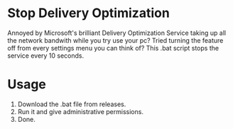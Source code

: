 # Stop Delivery Optimization
Annoyed by Microsoft's brilliant Delivery Optimization Service taking up all the network bandwith while you try use your pc? Tried turning the feature off from every settings menu you can think of? This .bat script stops the service every 10 seconds.

# Usage
1. Download the .bat file from releases.
2. Run it and give administrative permissions.
3. Done.
